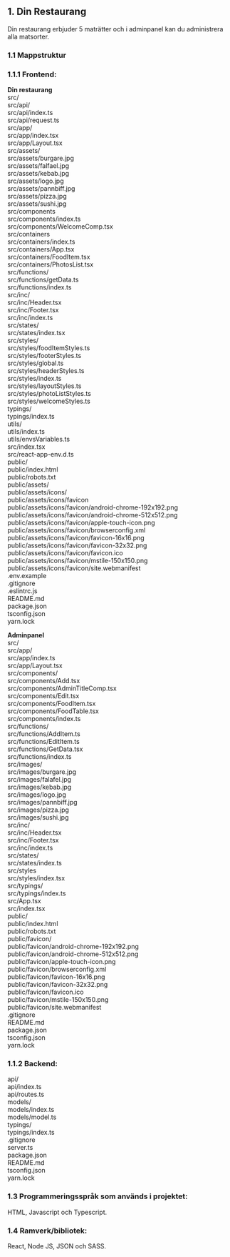 ## 1. Din Restaurang

Din restaurang erbjuder 5 maträtter och i adminpanel kan du administrera alla matsorter. <br />

### 1.1 Mappstruktur

### 1.1.1 Frontend:

**Din restaurang** <br />
src/ <br />
src/api/ <br />
src/api/index.ts <br />
src/api/request.ts <br />
src/app/ <br />
src/app/index.tsx <br />
src/app/Layout.tsx <br />
src/assets/ <br />
src/assets/burgare.jpg <br />
src/assets/falfael.jpg <br />
src/assets/kebab.jpg <br />
src/assets/logo.jpg <br />
src/assets/pannbiff.jpg <br />
src/assets/pizza.jpg <br />
src/assets/sushi.jpg <br />
src/components <br />
src/components/index.ts <br />
src/components/WelcomeComp.tsx <br />
src/containers <br />
src/containers/index.ts <br />
src/containers/App.tsx <br />
src/containers/FoodItem.tsx <br />
src/containers/PhotosList.tsx <br />
src/functions/ <br />
src/functions/getData.ts <br />
src/functions/index.ts <br />
src/inc/ <br />
src/inc/Header.tsx <br />
src/inc/Footer.tsx <br />
src/inc/index.ts <br />
src/states/ <br />
src/states/index.tsx <br />
src/styles/ <br />
src/styles/foodItemStyles.ts <br />
src/styles/footerStyles.ts <br />
src/styles/global.ts <br />
src/styles/headerStyles.ts <br />
src/styles/index.ts <br />
src/styles/layoutStyles.ts <br />
src/styles/photoListStyles.ts <br />
src/styles/welcomeStyles.ts <br />
typings/ <br />
typings/index.ts <br />
utils/ <br />
utils/index.ts <br />
utils/envsVariables.ts <br />
src/index.tsx <br />
src/react-app-env.d.ts <br />
public/ <br />
public/index.html <br />
public/robots.txt <br />
public/assets/ <br />
public/assets/icons/ <br />
public/assets/icons/favicon <br />
public/assets/icons/favicon/android-chrome-192x192.png <br />
public/assets/icons/favicon/android-chrome-512x512.png <br />
public/assets/icons/favicon/apple-touch-icon.png <br />
public/assets/icons/favicon/browserconfig.xml <br />
public/assets/icons/favicon/favicon-16x16.png <br />
public/assets/icons/favicon/favicon-32x32.png <br />
public/assets/icons/favicon/favicon.ico <br />
public/assets/icons/favicon/mstile-150x150.png <br />
public/assets/icons/favicon/site.webmanifest <br />
.env.example <br />
.gitignore <br />
.eslintrc.js <br />
README.md <br />
package.json <br />
tsconfig.json <br />
yarn.lock <br />

**Adminpanel** <br />
src/ <br />
src/app/ <br />
src/app/index.ts <br />
src/app/Layout.tsx <br />
src/components/ <br />
src/components/Add.tsx <br />
src/components/AdminTitleComp.tsx <br />
src/components/Edit.tsx <br />
src/components/FoodItem.tsx <br />
src/components/FoodTable.tsx <br />
src/components/index.ts <br />
src/functions/ <br />
src/functions/AddItem.ts <br />
src/functions/EditItem.ts <br />
src/functions/GetData.tsx <br />
src/functions/index.ts <br />
src/images/ <br />
src/images/burgare.jpg <br />
src/images/falafel.jpg <br />
src/images/kebab.jpg <br />
src/images/logo.jpg <br />
src/images/pannbiff.jpg <br />
src/images/pizza.jpg <br />
src/images/sushi.jpg <br />
src/inc/ <br />
src/inc/Header.tsx <br />
src/inc/Footer.tsx <br />
src/inc/index.ts <br />
src/states/ <br />
src/states/index.ts <br />
src/styles <br />
src/styles/index.tsx <br />
src/typings/ <br />
src/typings/index.ts <br />
src/App.tsx <br />
src/index.tsx <br />
public/ <br />
public/index.html <br />
public/robots.txt <br />
public/favicon/ <br />
public/favicon/android-chrome-192x192.png <br />
public/favicon/android-chrome-512x512.png <br />
public/favicon/apple-touch-icon.png <br />
public/favicon/browserconfig.xml <br />
public/favicon/favicon-16x16.png <br />
public/favicon/favicon-32x32.png <br />
public/favicon/favicon.ico <br />
public/favicon/mstile-150x150.png <br />
public/favicon/site.webmanifest <br />
.gitignore <br />
README.md <br />
package.json <br />
tsconfig.json <br />
yarn.lock <br />

### 1.1.2 Backend:
api/ <br />
api/index.ts <br />
api/routes.ts <br />
models/ <br />
models/index.ts <br />
models/model.ts <br />
typings/ <br />
typings/index.ts <br />
.gitignore <br />
server.ts <br />
package.json <br />
README.md <br />
tsconfig.json <br />
yarn.lock <br />

### 1.3 Programmeringsspråk som används i projektet:

HTML, Javascript och Typescript. <br />

### 1.4 Ramverk/bibliotek:

React, Node JS, JSON och SASS. <br />
